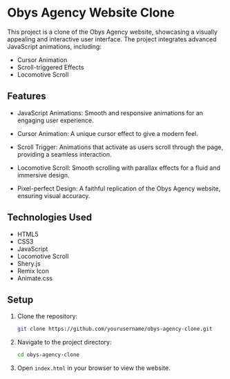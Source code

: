 # Obys Agency Website Clone

This project is a clone of the Obys Agency website, showcasing a visually appealing and interactive user interface. The project integrates advanced JavaScript animations, including:

- Cursor Animation
- Scroll-triggered Effects
- Locomotive Scroll

## Features

- JavaScript Animations: Smooth and responsive animations for an engaging user experience.

- Cursor Animation: A unique cursor effect to give a modern feel.

- Scroll Trigger: Animations that activate as users scroll through the page, providing a seamless interaction.

- Locomotive Scroll: Smooth scrolling with parallax effects for a fluid and immersive design.

- Pixel-perfect Design: A faithful replication of the Obys Agency website, ensuring visual accuracy.

## Technologies Used

- HTML5
- CSS3
- JavaScript
- Locomotive Scroll
- Shery.js
- Remix Icon
- Animate.css

## Setup

1. Clone the repository:
    ```bash
    git clone https://github.com/yourusername/obys-agency-clone.git
    ```
2. Navigate to the project directory:
    ```bash
    cd obys-agency-clone
    ```
3. Open `index.html` in your browser to view the website.
